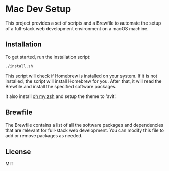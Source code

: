 # Mac Dev Setup

This project provides a set of scripts and a Brewfile to automate the setup of a full-stack web development environment on a macOS machine.

## Installation

To get started, run the installation script:

```
./install.sh
```

This script will check if Homebrew is installed on your system. If it is not installed, the script will install Homebrew for you. After that, it will read the Brewfile and install the specified software packages.

It also install [oh my zsh](https://ohmyz.sh/) and setup the theme to 'avit'.

## Brewfile

The Brewfile contains a list of all the software packages and dependencies that are relevant for full-stack web development. You can modify this file to add or remove packages as needed.

## License

MIT